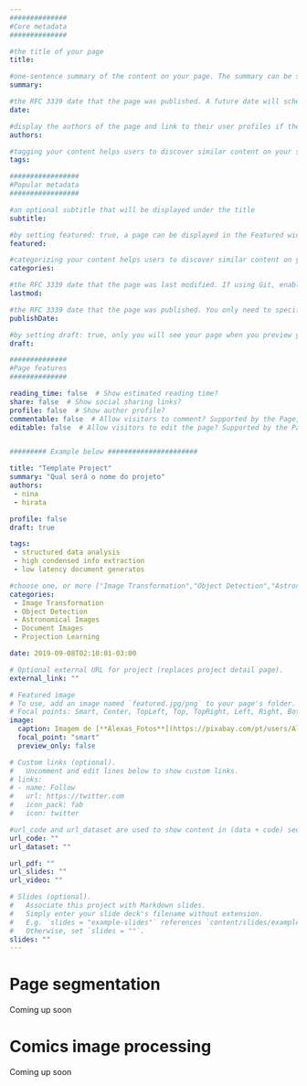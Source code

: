 ```yaml
---
##############
#Core metadata
##############

#the title of your page
title:

#one-sentence summary of the content on your page. The summary can be shown on the homepage and can also benefit your search engine ranking.
summary:

#the RFC 3339 date that the page was published. A future date will schedule the page to be published in the future. If you use the hugo new ... commands described on this page, the date will be filled automatically when you create a page. Also see lastmod and publishDate.
date:

#display the authors of the page and link to their user profiles if they exist. To link to a user profile, create a user based on the admin template and reference their username (the name of a user in your authors folder) in the authors field, e.g. authors: ["admin"].
authors:

#tagging your content helps users to discover similar content on your site. Tags can improve search relevancy and are displayed after the page content and also in the Tag Cloud widget. E.g. tags: ["Electronics", "Diodes"].
tags:

#################
#Popular metadata
#################

#an optional subtitle that will be displayed under the title
subtitle:

#by setting featured: true, a page can be displayed in the Featured widget. This is useful for sticky, announcement blog posts or selected publications etc.
featured:

#categorizing your content helps users to discover similar content on your site. Categories can improve search relevancy and display at the top of a page alongside a page’s metadata. E.g. categories: ["Art"].
categories:

#the RFC 3339 date that the page was last modified. If using Git, enable enableGitInfo in config.toml to have the page modification date automatically updated, rather than manually specifying lastmod.
lastmod:

#the RFC 3339 date that the page was published. You only need to specify this option if you wish to set date in the future but publish the page now, as is the case for publishing a journal article that is to appear in a journal etc.
publishDate:

#by setting draft: true, only you will see your page when you preview your site locally on your computer
draft:

##############
#Page features
##############

reading_time: false  # Show estimated reading time?
share: false  # Show social sharing links?
profile: false  # Show author profile?
commentable: false  # Allow visitors to comment? Supported by the Page, Post, and Docs content types.
editable: false  # Allow visitors to edit the page? Supported by the Page, Post, and Docs content types.


######### Example below ######################

title: "Template Project"
summary: "Qual será o nome do projeto"
authors:
 - nina
 - hirata

profile: false
draft: true

tags: 
 - structured data analysis
 - high condensed info extraction 
 - low latency document generatos

#choose one, or more ["Image Transformation","Object Detection","Astronomical Images","Document Images","Projection Learning"]
categories: 
 - Image Transformation
 - Object Detection
 - Astronomical Images
 - Document Images
 - Projection Learning

date: 2019-09-08T02:10:01-03:00

# Optional external URL for project (replaces project detail page).
external_link: ""

# Featured image
# To use, add an image named `featured.jpg/png` to your page's folder.
# Focal points: Smart, Center, TopLeft, Top, TopRight, Left, Right, BottomLeft, Bottom, BottomRight.
image:
  caption: Imagem de [**Alexas_Fotos**](https://pixabay.com/pt/users/Alexas_Fotos-686414/?utm_source=link-attribution&amp;utm_medium=referral&amp;utm_campaign=image&amp;utm_content=3094035) por [**Pixabay**](https://pixabay.com/pt/?utm_source=link-attribution&amp;utm_medium=referral&amp;utm_campaign=image&amp;utm_content=3094035)
  focal_point: "smart"
  preview_only: false

# Custom links (optional).
#   Uncomment and edit lines below to show custom links.
# links:
# - name: Follow
#   url: https://twitter.com
#   icon_pack: fab
#   icon: twitter

#url_code and url_dataset are used to show content in (data + code) section
url_code: ""
url_dataset: ""

url_pdf: ""
url_slides: ""
url_video: ""

# Slides (optional).
#   Associate this project with Markdown slides.
#   Simply enter your slide deck's filename without extension.
#   E.g. `slides = "example-slides"` references `content/slides/example-slides.md`.
#   Otherwise, set `slides = ""`.
slides: ""
---
```


Page segmentation
=================

Coming up soon

Comics image processing
=======================
Coming up soon

